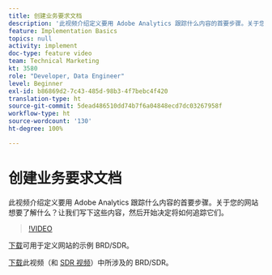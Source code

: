 ```yaml
---
title: 创建业务要求文档
description: '此视频介绍定义要用 Adobe Analytics 跟踪什么内容的首要步骤。关于您的网站想要了解什么？让我们写下这些内容，然后开始决定将如何追踪它们。 '
feature: Implementation Basics
topics: null
activity: implement
doc-type: feature video
team: Technical Marketing
kt: 3580
role: "Developer, Data Engineer"
level: Beginner
exl-id: b86869d2-7c43-485d-98b3-4f7bebc4f420
translation-type: ht
source-git-commit: 5dead486510dd74b7f6a04848ecd7dc03267958f
workflow-type: ht
source-wordcount: '130'
ht-degree: 100%

---
```


# 创建业务要求文档

此视频介绍定义要用 Adobe Analytics 跟踪什么内容的首要步骤。关于您的网站想要了解什么？让我们写下这些内容，然后开始决定将如何追踪它们。

>[!VIDEO](https://video.tv.adobe.com/v/28758/?quality=12)

[下载](https://analytics.enablementadobe.com/files/brd-sdr-sample-template.xlsx)可用于定义网站的示例 BRD/SDR。

[下载](https://analytics.enablementadobe.com/files/geometrixx-clothiers-brd-sdr.xlsx)此视频（和 [SDR 视频](creating-and-maintaining-an-sdr.md)）中所涉及的 BRD/SDR。
